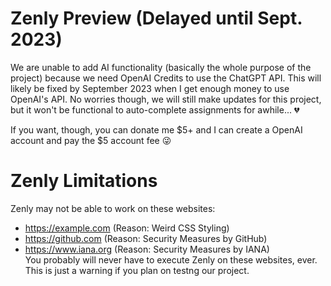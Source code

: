 # Zenly Preview (Delayed until Sept. 2023)
We are unable to add AI functionality (basically the whole purpose of the project) because we need OpenAI Credits to use the ChatGPT API. This will likely be fixed by September 2023 when I get enough money to use OpenAI's API. No worries though, we will still make updates for this project, but it won't be functional to auto-complete assignments for awhile... 💔</br>

If you want, though, you can donate me $5+ and I can create a OpenAI account and pay the $5 account fee 😜

# Zenly Limitations
Zenly may not be able to work on these websites: </br>
- https://example.com (Reason: Weird CSS Styling) </br>
- https://github.com (Reason: Security Measures by GitHub) </br>
- https://www.iana.org (Reason: Security Measures by IANA) </br>
You probably will never have to execute Zenly on these websites, ever. This is just a warning if you plan on testng our project.
